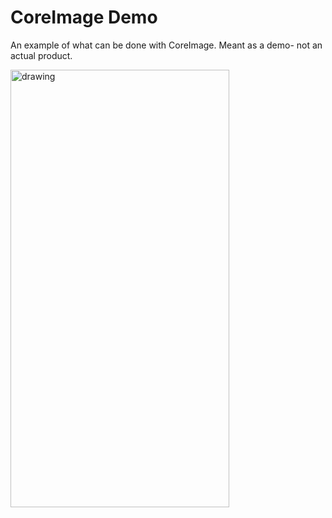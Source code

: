 # CoreImage Demo

An example of what can be done with CoreImage. Meant as a demo- not an actual product.

<img src="/Screenrecording/Screenrecording.gif" alt="drawing" width="350" height="700"/>

